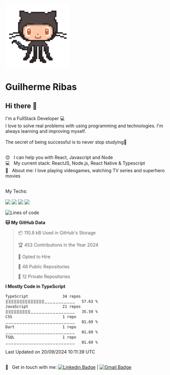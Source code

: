 <img width="auto" src="https://github.com/Ribas187/ribas187/blob/master/git.gif">


# Guilherme Ribas

## Hi there 👋
I'm a FullStack Developer :computer:
<br/>I love to solve real problems with using programming and technologies.
I'm always learning and improving myself. 
<br/><br/>
The secret of being successful is to never stop studying:rocket:


 <br/> :blush: &nbsp; I can help you with React, Javascript and Node
 <br/> :computer: &nbsp; My current stack: ReactJS, Node.js, React Native & Typescript
 <br/> 💬  &nbsp; About me: I love playing videogames, watching TV series and superhero movies
 <br/>  <br/> 
 
My Techs:<br><br>
<img src='https://img.shields.io/badge/React-20232A?style=for-the-badge&logo=react&logoColor=61DAFB' />
<img src='https://img.shields.io/badge/JavaScript-F7DF1E?style=for-the-badge&logo=javascript&logoColor=black' />
<img src='https://img.shields.io/badge/TypeScript-007ACC?style=for-the-badge&logo=typescript&logoColor=white' />
<img src='https://img.shields.io/badge/Node.js-43853D?style=for-the-badge&logo=nodedotjs&logoColor=white' />
 
<!--START_SECTION:waka-->
![Lines of code](https://img.shields.io/badge/From%20Hello%20World%20I%27ve%20Written-16.5%20million%20lines%20of%20code-blue)

**🐱 My GitHub Data** 

> 📦 110.8 kB Used in GitHub's Storage 
 > 
> 🏆 453 Contributions in the Year 2024
 > 
> 💼 Opted to Hire
 > 
> 📜 48 Public Repositories 
 > 
> 🔑 12 Private Repositories 
 > 
**I Mostly Code in TypeScript** 

```text
TypeScript               34 repos            ⣿⣿⣿⣿⣿⣿⣿⣿⣿⣿⣿⣿⣿⣿⣀⣀⣀⣀⣀⣀⣀⣀⣀⣀⣀   57.63 % 
JavaScript               21 repos            ⣿⣿⣿⣿⣿⣿⣿⣿⣿⣀⣀⣀⣀⣀⣀⣀⣀⣀⣀⣀⣀⣀⣀⣀⣀   35.59 % 
CSS                      1 repo              ⣀⣀⣀⣀⣀⣀⣀⣀⣀⣀⣀⣀⣀⣀⣀⣀⣀⣀⣀⣀⣀⣀⣀⣀⣀   01.69 % 
Dart                     1 repo              ⣀⣀⣀⣀⣀⣀⣀⣀⣀⣀⣀⣀⣀⣀⣀⣀⣀⣀⣀⣀⣀⣀⣀⣀⣀   01.69 % 
TSQL                     1 repo              ⣀⣀⣀⣀⣀⣀⣀⣀⣀⣀⣀⣀⣀⣀⣀⣀⣀⣀⣀⣀⣀⣀⣀⣀⣀   01.69 % 
```




 Last Updated on 20/09/2024 10:11:39 UTC
<!--END_SECTION:waka-->
 
 <br/> :email: &nbsp; Get in touch with me: [![Linkedin Badge](https://img.shields.io/badge/-GuilhermeRibas-blue?style=flat-square&logo=Linkedin&logoColor=white&link=https://www.linkedin.com/in/guilherme-ribas/)](https://www.linkedin.com/in/guilherme-ribas/) 
| 
[![Gmail Badge](https://img.shields.io/badge/-guilherme.ribas.tech@gmail.com-c14438?style=flat-square&logo=Gmail&logoColor=white&link=mailto:guilherme.ribas.tech@gmail.com)](mailto:guilherme.ribas.tech@gmail.com)
